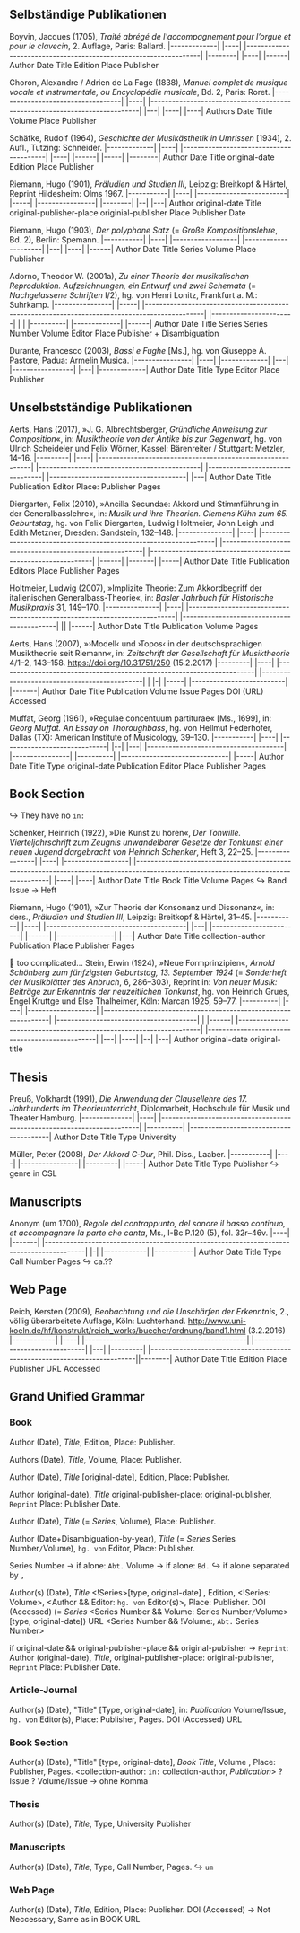    
## Selbständige Publikationen

Boyvin, Jacques (1705), *Traité abrégé de l'accompagnement pour lʼorgue et pour le clavecin*, 2. Auflage, Paris: Ballard.
|-------------| |----|  |-----------------------------------------------------------------|   |--------|  |----| |------|
     Author      Date                               Title                                      Edition     Place  Publisher

Choron, Alexandre / Adrien de La Fage (1838), *Manuel complet de musique vocale et instrumentale, ou Encyclopédie musicale*, Bd. 2, Paris: Roret.
|-----------------------------------| |----|  |---------------------------------------------------------------------------|  |---|  |----| |----|
               Authors                 Date                                     Title                                       Volume   Place  Publisher

Schäfke, Rudolf (1964), *Geschichte der Musikästhetik in Umrissen* [1934], 2. Aufl., Tutzing: Schneider.
|-------------| |----|  |----------------------------------------| |----|  |------|  |-----|  |--------|
     Author      Date                   Title                original-date  Edition   Place    Publisher

Riemann, Hugo (1901), *Präludien und Studien III*, Leipzig: Breitkopf & Härtel, Reprint Hildesheim: Olms 1967.
|-----------| |----|  |-------------------------|  |-----|  |----------------|          |--------|  |--| |---|
    Author  original-date        Title   original-publisher-place  originial-publisher     Place  Publisher Date

Riemann, Hugo (1903), *Der polyphone Satz* (= *Große Kompositionslehre*, Bd. 2), Berlin: Spemann.
|-----------| |----|  |------------------|     |---------------------|   |---|   |----|  |------|
    Author     Date         Title                     Series            Volume    Place   Publisher

Adorno, Theodor W. (2001a), *Zu einer Theorie der musikalischen Reproduktion. Aufzeichnungen, ein Entwurf und zwei Schemata* (= *Nachgelassene Schriften* I/2), hg. von Henri Lonitz, Frankfurt a. M.: Suhrkamp.
|----------------| |-----|  |----------------------------------------------------------------------------------------------|    |-----------------------| | |           |----------|  |-------------|  |------|
      Author        Date                                            Title                                                            Series   Series Number Volume          Editor        Place         Publisher
                    + Disambiguation

Durante, Francesco (2003), *Bassi e Fughe* [Ms.], hg. von Giuseppe A. Pastore, Padua: Armelin Musica.
|----------------| |----|  |-------------| |---|          |-----------------|  |---|  |-------------|
       Author       Date        Title      Type                 Editor         Place    Publisher



## Unselbstständige Publikationen

Aerts, Hans (2017), »J. G. Albrechtsberger, *Gründliche Anweisung zur Composition*«, in: *Musiktheorie von der Antike bis zur Gegenwart*, hg. von Ulrich Scheideler und Felix Wörner, Kassel: Bärenreiter / Stuttgart: Metzler, 14–16.
|---------| |----|   |-----------------------------------------------------------|       |---------------------------------------------|          |--------------------------------|  |--------------------------------------|  |---|
   Author    Date                             Title                                                      Publication                                            Editor                          Place: Publisher                 Pages

Diergarten, Felix (2010), »Ancilla Secundae: Akkord und Stimmführung in der Generalbasslehre«, in: *Musik und ihre Theorien. Clemens Kühn zum 65. Geburtstag*, hg. von Felix Diergarten, Ludwig Holtmeier, John Leigh und Edith Metzner, Dresden: Sandstein, 132–148.
|---------------| |----|  |-----------------------------------------------------------------|      |--------------------------------------------------------|          |--------------------------------------------------------------|  |------| |-------|  |-----|
     Author        Date                             Title                                                                 Publication                                                            Editors                                  Place    Publisher  Pages

Holtmeier, Ludwig (2007), »Implizite Theorie: Zum Akkordbegriff der italienischen Generalbass-Theorie«, in: *Basler Jahrbuch für Historische Musikpraxis* 31, 149–170.
|---------------| |----|  |--------------------------------------------------------------------------|      |-------------------------------------------| ||  |------|
       Author      Date                                    Title                                                                Publication             Volume Pages

Aerts, Hans (2007), »›Modell‹ und ›Topos‹ in der deutschsprachigen Musiktheorie seit Riemann«, in: *Zeitschrift der Gesellschaft für Musiktheorie* 4/1–2, 143–158. https://doi.org/10.31751/250 (15.2.2017)
|---------| |----|  |-----------------------------------------------------------------------|      |---------------------------------------------| | |-|  |-----|  |--------------------------|  |-------|
   Author    Date                                    Title                                                                  Publication       Volume Issue Pages           DOI (URL)              Accessed


Muffat, Georg (1961), »Regulae concentuum partiturae« [Ms., 1699], in: *Georg Muffat. An Essay on Thoroughbass*, hg. von Hellmut Federhofer, Dallas (TX): American Institute of Musicology, 39–130.
|-----------| |----|  |-----------------------------| |--|  |---|      |--------------------------------------|          |----------------|  |----------| |------------------------------|  |-----|
   Author      Date               Title               Type original-date             Publication                               Editor           Place                Publisher               Pages

## Book Section
↪ They have no `in:`

Schenker, Heinrich (1922), »Die Kunst zu hören«, *Der Tonwille. Vierteljahrschrift zum Zeugnis unwandelbarer Gesetze der Tonkunst einer neuen Jugend dargebracht von Heinrich Schenker*, Heft 3, 22–25.
|----------------| |----|  |------------------|  |------------------------------------------------------------------------------------------------------------------------------------|  |----|  |----|
      Author        Date           Title                                                               Book Title                                                                        Volume   Pages
                                                                                                                                                                                          ↪ Band
                                                                                                                                                                                          Issue → Heft

Riemann, Hugo (1901), »Zur Theorie der Konsonanz und Dissonanz«, in: ders., *Präludien und Studien III*, Leipzig: Breitkopf & Härtel, 31–45.
|-----------| |----|  |---------------------------------------|      |---|  |-------------------------|  |------| |----------------|  |---|
   Author      Date                     Title                   collection-author    Publication          Place       Publisher      Pages

🚨 too complicated...
Stein, Erwin (1924), »Neue Formprinzipien«, *Arnold Schönberg zum fünfzigsten Geburtstag, 13. September 1924* (= *Sonderheft der Musikblätter des Anbruch*, 6, 286–303), Reprint in: *Von neuer Musik: Beiträge zur Erkenntnis der neuzeitlichen Tonkunst*, hg. von Heinrich Grues, Engel Kruttge und Else Thalheimer, Köln: Marcan 1925, 59–77.
|----------| |----|  |-------------------|  |---------------------------------------------------------------|    |---------------------------------------|  |  |------|              |-------------------------------------------------------------------|          |-----------------------------------------------|  |---| |----| |--|  |---|
  Author original-date  original-title   

## Thesis

Preuß, Volkhardt (1991), *Die Anwendung der Clausellehre des 17. Jahrhunderts im Theorieunterricht*, Diplomarbeit, Hochschule für Musik und Theater Hamburg.
|--------------| |----|  |------------------------------------------------------------------------|  |----------|  |---------------------------------------|
      Author      Date                                      Title                                        Type                     University

Müller, Peter (2008), *Der Akkord C‐Dur*, Phil. Diss., Laaber.
|-----------| |----|  |----------------|  |---------|  |-----|
    Author     Date         Title            Type     Publisher
                                            ↪ genre in CSL


## Manuscripts

Anonym (um 1700), *Regole del contrappunto, del sonare il basso continuo, et accompagnare la parte che canta*, Ms., I-Bc P.120 (5), fol. 32r–46v.
|----| |-------|  |-----------------------------------------------------------------------------------------|  |-|  |------------|  |-----------|
Author   Date                                           Title                                                  Type   Call Number       Pages
        ↪ ca.??

 
## Web Page

Reich, Kersten (2009), *Beobachtung und die Unschärfen der Erkenntnis*, 2., völlig überarbeitete Auflage, Köln: Luchterhand. http://www.uni-koeln.de/hf/konstrukt/reich_works/buecher/ordnung/band1.html (3.2.2016)
|------------| |----|  |---------------------------------------------|  |-------------------------------| |---| |---------|  |--------------------------------------------------------------------------||--------|
    Author      Date                     Title                                    Edition                 Place  Publisher                                     URL                                       Accessed


## Grand Unified Grammar

### Book

Author (Date), *Title*, Edition, Place: Publisher.

Authors (Date), *Title*, Volume, Place: Publisher.

Author (Date), *Title* [original-date], Edition, Place: Publisher.

Author (original-date), *Title* original-publisher-place: original-publisher, `Reprint` Place: Publisher Date.

Author (Date), *Title* (= *Series*, Volume), Place: Publisher.

Author (Date+Disambiguation-by-year), *Title* (= *Series* Series Number`/`Volume), `hg. von` Editor, Place: Publisher.

Series Number → if alone: `Abt.`
Volume → if alone: `Bd.`
↪  if alone separated by `,`


Author(s)   (Date),  *Title* <!Series>[type, original-date]                                                               , Edition, <!Series: Volume>, <Author && Editor: `hg. von` Editor(s)>, Place: Publisher. DOI (Accessed)
                             <Series> (= *Series* <Series Number && Volume: Series Number`/`Volume> [type, original-date])                                                                                         URL
                                                  <Series Number && !Volume:, `Abt.` Series Number> 
                                                  <!Series Number && Volume:, `Bd.` Volume        > 


if original-date && original-publisher-place && original-publisher → `Reprint`: Author (original-date), *Title*, original-publisher-place: original-publisher, `Reprint` Place: Publisher Date.

### Article-Journal

Author(s) (Date), "Title" [Type, original-date], in: *Publication* Volume/Issue, `hg. von` Editor(s), Place: Publisher, Pages. DOI (Accessed)
                                                                                                                               URL

### Book Section

Author(s) (Date), "Title" [type, original-date],                                               *Book Title*, Volume        , Place: Publisher, Pages. 
                                                 <collection-author: `in:` collection-author, *Publication*> ? Issue
                                                                                                             ? Volume/Issue → ohne Komma

### Thesis

Author(s) (Date), *Title*, Type, University
                                 Publisher

### Manuscripts

Author(s) (Date), *Title*, Type, Call Number, Pages.
          ↪ `um`

### Web Page

Author(s) (Date), *Title*, Edition, Place: Publisher. DOI (Accessed) → Not Neccessary, Same as in BOOK
                                                      URL
